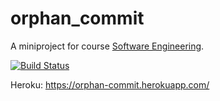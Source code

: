 orphan_commit
=============

A miniproject for course [Software Engineering](https://github.com/mluukkai/ohtu2014/wiki/Ohjelmistotuotanto-kev%C3%A4t-2014).

[![Build Status](https://travis-ci.org/nygrenh/orphan_commit.svg?branch=master)](https://travis-ci.org/nygrenh/orphan_commit)

Heroku: https://orphan-commit.herokuapp.com/